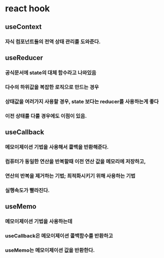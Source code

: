 # react hook

## useContext
### 자식 컴포넌트들의 전역 상태 관리를 도와준다.

## useReducer
### 공식문서에 state의 대체 함수라고 나와있음
### 다수의 하위값을 복잡한 로직으로 만드는 경우
### 상태값을 여러가지 사용할 경우, state 보다는 reducer를 사용하는게 좋다
### 이전 상태를 다룰 경우에도 이점이 있음.

## useCallback
### 메모이제이션 기법을 사용해서 콜백을 반환해준다.
### 컴퓨터가 동일한 연산을 반복할때 이전 연산 값을 메모리에 저장하고,
### 연산의 반복을 제거하는 기법; 최적화시키기 위해 사용하는 기법
### 실행속도가 빨라진다.

## useMemo
### 메모이제이션 기법을 사용하는데
### useCallback은 메모이제이션 콜백함수를 반환하고
### useMemo는 메모이제이션 값을 반환한다.